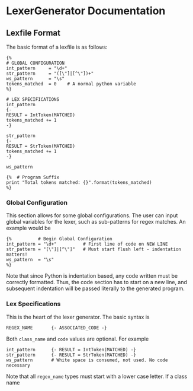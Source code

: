 # LexerGenerator Documentation

## Lexfile Format
The basic format of a lexfile is as follows:
        
    {% 
    # GLOBAL CONFIGURATION 
    int_pattern     = "\d+"
    str_pattern     = "([\"]|[^\"])+"
    ws_pattern      = "\s"
    tokens_matched  = 0    # A normal python variable
    %}

    # LEX SPECIFICATIONS
    int_pattern 
    {- 
    RESULT = IntToken(MATCHED) 
    tokens_matched += 1
    -}

    str_pattern
    {-
    RESULT = StrToken(MATCHED)
    tokens_matched += 1
    -}

    ws_pattern

    {%  # Program Suffix
    print "Total tokens matched: {}".format(tokens_matched)
    %}

### Global Configuration
This section allows for some global configurations. The user can input global
variables for the lexer, such as sub-patterns for regex matches. An example
would be
    
    {%          # Begin Global Configuration
    int_pattern = "\d+"          # First line of code on NEW LINE
    str_pattern = "[\"]|[^\"]"   # Must start flush left - indentation matters!
    ws_pattern  = "\s"
    %}

Note that since Python is indentation based, any code written must be correctly
formatted. Thus, the code section has to start on a new line, and subsequent
indentation will be passed literally to the generated program.

### Lex Specifications
This is the heart of the lexer generator. The basic syntax is

    REGEX_NAME       {- ASSOCIATED_CODE -}

Both `class_name` and `code` values are optional. For example

    int_pattern      {- RESULT = IntToken(MATCHED) -}
    str_pattern      {- RESULT = StrToken(MATCHED) -}
    ws_pattern       # White space is consumed, not used. No code necessary

Note that all `regex_name` types must start with a lower case letter. If a class
name 
